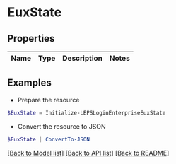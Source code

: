 # EuxState
## Properties

Name | Type | Description | Notes
------------ | ------------- | ------------- | -------------

## Examples

- Prepare the resource
```powershell
$EuxState = Initialize-LEPSLoginEnterpriseEuxState 
```

- Convert the resource to JSON
```powershell
$EuxState | ConvertTo-JSON
```

[[Back to Model list]](../README.md#documentation-for-models) [[Back to API list]](../README.md#documentation-for-api-endpoints) [[Back to README]](../README.md)

